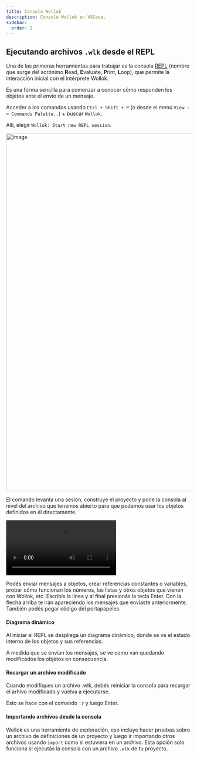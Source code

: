 ```yaml
---
title: Consola Wollok
description: Console Wollok en VSCode.
sidebar:
  order: 2
---
```



## Ejecutando archivos `.wlk` desde el REPL

Una de las primeras herramientas para trabajar es la consola [REPL](https://es.wikipedia.org/wiki/REPL) (nombre que surge del acrónimo **R**ead, **E**valuate, **P**rint, **L**oop), que permite la interacción inicial con el intérprete Wollok. 

Es una forma sencilla para comenzar a conocer cómo responden los objetos ante el envío de un mensaje.


Acceder a los comandos usando `Ctrl + Shift + P` (o desde el menú `View -> Commands Palette..`) + buscar `Wollok`.

Allí, elegir `Wollok: Start new REPL session`. 

<img width="975" alt="image" src="https://user-images.githubusercontent.com/4098184/204099843-8c81c40a-c9fc-4f46-b3ba-b00c5dab78ec.png">


El comando levanta una sesión, construye el proyecto y pone la consola al nivel del archivo que tenemos abierto para que podamos usar los objetos definidos en él directamente.

<video controls="" autoplay="" transition:persist>
  <source 
    src="https://user-images.githubusercontent.com/4098184/226200946-20c11dc0-8ac1-40ee-baec-38048b4b5e99.mp4" 
    type="video/mp4">
</video>

Podés enviar mensajes a objetos, crear referencias constantes o variables, probar cómo funcionan los números, las listas y otros objetos que vienen con Wollok, etc. 
Escribís la línea y al final presionás la tecla Enter. 
Con la flecha arriba te irán apareciendo los mensajes que enviaste anteriormente. 
También podés pegar código del portapapeles.

#### Diagrama dinámico 

Al iniciar el REPL se despliega un diagrama dinámico, donde se ve el estado interno de los objetos y sus referencias.

A medida que se envían los mensajes, se ve como van quedando modificados los objetos en consecuencia. 

#### Recargar un archivo modificado

Cuando modifiques un archivo .wlk, debés reiniciar la consola para recargar el arhivo modificado y vuelva a ejecutarse.

Esto se hace con el comando `:r` y luego Enter. 


#### Importando archivos desde la consola

Wollok es una herramienta de exploración, eso incluye hacer pruebas sobre un archivo de definiciones de un proyecto y luego ir importando otros archivos usando `import` como si estuviera en un archivo. 
Esta opción solo funciona si ejecutás la consola con un archivo `.wlk` de tu proyecto.
